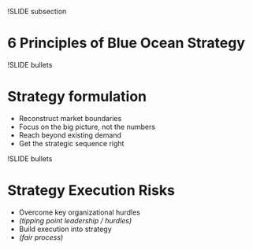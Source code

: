 !SLIDE subsection
# 6 Principles of Blue Ocean Strategy

!SLIDE bullets
# Strategy formulation
* Reconstruct market boundaries
* Focus on the big picture, not the numbers
* Reach beyond existing demand
* Get the strategic sequence right

!SLIDE bullets
# Strategy Execution Risks
* Overcome key organizational hurdles
* _(tipping point leadership / hurdles)_
* Build execution into strategy
* _(fair process)_
